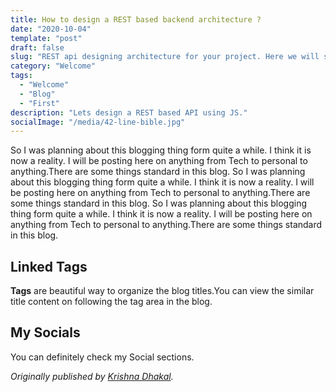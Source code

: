 ```yaml
---
title: How to design a REST based backend architecture ? 
date: "2020-10-04"
template: "post"
draft: false
slug: "REST api designing architecture for your project. Here we will study about "
category: "Welcome"
tags:
  - "Welcome"
  - "Blog"
  - "First"
description: "Lets design a REST based API using JS."
socialImage: "/media/42-line-bible.jpg"
---
```



So I was planning about this blogging thing form quite a while. I think it is now a reality. I will be posting here on anything from Tech to personal to anything.There are some things standard in this blog.
So I was planning about this blogging thing form quite a while. I think it is now a reality. I will be posting here on anything from Tech to personal to anything.There are some things standard in this blog.
So I was planning about this blogging thing form quite a while. I think it is now a reality. I will be posting here on anything from Tech to personal to anything.There are some things standard in this blog.

## Linked Tags

**Tags** are beautiful way to organize the blog titles.You can view the similar title content on following the tag area in the blog.

## My Socials

You can definitely check my Social sections.

*Originally published by [Krishna Dhakal](https://kdhakal.com.np).*